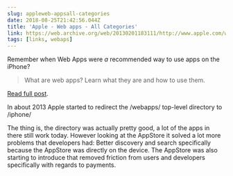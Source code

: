 ```yaml
---
slug: appleweb-appsall-categories
date: 2018-08-25T21:42:56.044Z
title: 'Apple - Web apps - All Categories'
link: https://web.archive.org/web/20130201183111/http://www.apple.com/webapps/
tags: [links, webaps]
---
```

Remember when Web Apps were *a* recommended way to use apps on the iPhone?

> What are web apps?
> Learn what they are and&#x00a0;how to use them.

[Read full post](https://web.archive.org/web/20130201183111/http://www.apple.com/webapps/).

In about 2013 Apple started to redirect the /webapps/ top-level directory to /iphone/

The thing is, the directory was actually pretty good, a lot of the apps in there still work today. However looking at the AppStore it solved a lot more problems that developers had: Better discovery and search specifically because the AppStore was directly on the device. The AppStore was also starting to introduce that removed friction from users and developers specifically with regards to payments.
